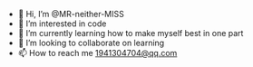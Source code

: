 - 👋 Hi, I’m @MR-neither-MISS
- 👀 I’m interested in code
- 🌱 I’m currently learning how to make myself best in one part
- 💞️ I’m looking to collaborate on learning
- 📫 How to reach me 1941304704@qq.com

<!---
MR-neither-MISS/MR-neither-MISS is a ✨ special ✨ repository because its `README.md` (this file) appears on your GitHub profile.
You can click the Preview link to take a look at your changes.
--->
